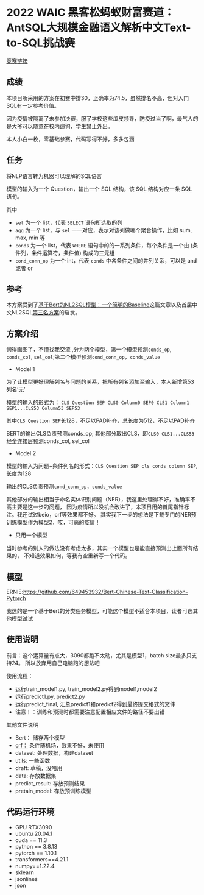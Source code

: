 # 2022 WAIC 黑客松蚂蚁财富赛道：AntSQL大规模金融语义解析中文Text-to-SQL挑战赛

[竞赛链接](https://tianchi.aliyun.com/competition/entrance/532009/introduction)

## 成绩

本项目所采用的方案在初赛中排30，正确率为74.5，虽然排名不高，但对入门SQL有一定参考价值。

因为疫情被隔离了未参加决赛，服了学校这些瓜皮领导，防疫过当了啊，最气人的是大爷可以随意在校内遛狗，学生禁止外出。

本人小白一枚，零基础参赛，代码写得不好，多多包涵

## 任务
将NLP语言转为机器可以理解的SQL语言

模型的输入为一个 Question，输出一个 SQL 结构，该 SQL 结构对应一条 SQL 语句。

其中 
- `sel` 为一个 list，代表 `SELECT` 语句所选取的列
- `agg` 为一个 list，与 `sel` 一一对应，表示对该列做哪个聚合操作，比如 sum, max, min 等
- `conds` 为一个 list，代表 `WHERE` 语句中的的一系列条件，每个条件是一个由 (条件列，条件运算符，条件值) 构成的三元组
- `cond_conn_op` 为一个 int，代表 `conds` 中各条件之间的并列关系，可以是 and 或者 or

## 参考

本方案受到了[基于Bert的NL2SQL模型：一个简明的Baseline](https://kexue.fm/archives/6771)这篇文章以及首届中文NL2SQL[第三名方案](https://github.com/beader/tianchi_nl2sql?spm=5176.21852664.0.0.14bf324eLiLVCn)的启发。

## 方案介绍

懒得画图了，不懂找我交流 ,分为两个模型，第一个模型预测`conds_op`, `conds_col`, `sel_col`;第二个模型预测`cond_conn_op`，`conds_value`

- Model 1

为了让模型更好理解列名与问题的关系，把所有列名添加至输入，本人新增第53列名‘无’

模型的输入的形式为： `CLS Question SEP CLS0 Column0 SEP0 CLS1 Column1 SEP1...CLS53 Column53 SEP53`

其中`CLS Question SEP`长128，不足以PAD补齐，总长度为512，不足以PAD补齐

BERT的输出CLS负责预测conds_op; 其他部分取出CLS，即`CLS0 CLS1...CLS53`经全连接层预测conds_col, sel_col

- Model 2 

模型的输入为问题+条件列名的形式：`CLS Question SEP cls conds_column SEP`, 长度为128

输出的CLS负责预测`cond_conn_op`，`conds_value`

其他部分的输出相当于命名实体识别问题（NER），我这里处理得不好，准确率不高主要是这一步的问题，
因为疫情所以没机会改进了，本项目用的首尾指针标注。我还试过beio，crf等效果都不好。
其实我下一步的想法是下载专门的NER预训练模型作为模型2，哎，可恶的疫情！

- 只用一个模型

当时参考的别人的做法没有考虑太多，其实一个模型也是能直接预测出上面所有结果的，
不知道效果如何，等我有空重新写一个代码。

## 模型
ERNIE:https://github.com/649453932/Bert-Chinese-Text-Classification-Pytorch

我选的是一个基于Bert的分类任务模型，可能这个模型不适合本项目，读者可选其他模型试试

## 使用说明

前言：这个运算量有点大，3090都跑不太动，尤其是模型1，batch size最多只支持24。
所以放弃用自己电脑跑的想法吧

使用流程：
- 运行train_model1.py, train_model2.py得到model1,model2
- 运行predict1.py, predict2.py
- 运行predict_final, 汇总predict1和predict2得到最终提交格式的文件
- 注意！：训练和预测时都需要注意配置相应文件的路径不要出错

其他文件说明
- Bert： 储存两个模型
- [crf：](https://github.com/kmkurn/pytorch-crf) 条件随机场，效果不好，未使用
- dataset: 处理数据，构建dataset
- utils: 一些函数
- draft: 草稿，没啥用
- data: 存放数据集
- predict_result: 存放预测结果
- pretain_model: 存放预训练模型


## 代码运行环境
* GPU RTX3090
* ubuntu 20.04.1
* cuda == 11.3
* python == 3.8.13 
* pytorch == 1.10.1 
* transformers==4.21.1   
* numpy==1.22.4
* sklearn
* jsonlines
* json

